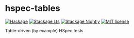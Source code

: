 # hspec-tables

[![Hackage](https://img.shields.io/hackage/v/hspec-tables.svg?logo=haskell)](https://hackage.haskell.org/package/hspec-tables)
[![Stackage Lts](http://stackage.org/package/hspec-tables/badge/lts)](http://stackage.org/lts/package/hspec-tables)
[![Stackage Nightly](http://stackage.org/package/hspec-tables/badge/nightly)](http://stackage.org/nightly/package/hspec-tables)
[![MIT license](https://img.shields.io/badge/license-MIT-blue.svg)](LICENSE)

Table-driven (by example) HSpec tests
